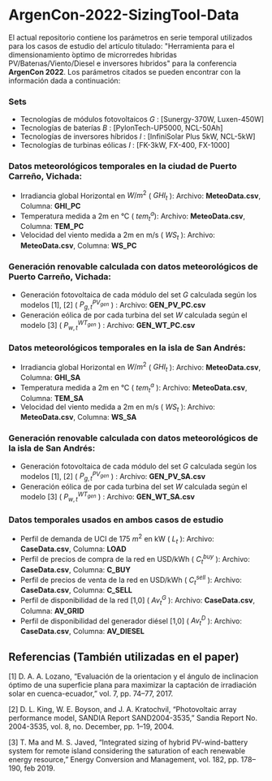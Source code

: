 # ArgenCon-2022-SizingTool-Data

El actual repositorio contiene los parámetros en serie temporal utilizados para los casos de estudio del artículo titulado: "Herramienta para el dimensionamiento ́optimo de microrredes hıbridas PV/Baterıas/Viento/Diesel e inversores hıbridos" para la conferencia **ArgenCon 2022**. Los parámetros citados se pueden encontrar con la información dada a continuación:

### Sets
- Tecnologías de módulos fotovoltaicos $G$ : [Sunergy-370W, Luxen-450W]
- Tecnologías de baterías $B$ : [PylonTech-UP5000, NCL-50Ah]
- Tecnologías de inversores híbridos $I$ : [InfiniSolar Plus 5kW, NCL-5kW]
- Tecnologías de turbinas eólicas $I$ : [FK-3kW, FX-400, FX-1000]


### Datos meteorológicos temporales en la ciudad de Puerto Carreño, Vichada:
- Irradiancia global Horizontal en $W/m^2$ ( $GHI_t$ ): Archivo: **MeteoData.csv**, Columna: **GHI_PC** 
- Temperatura medida a 2m en °C ( $tem_{t}^{a} )$: Archivo: **MeteoData.csv**, Columna: **TEM_PC**
- Velocidad del viento medida a 2m en m/s ( $WS_t$ ): Archivo: **MeteoData.csv**, Columna: **WS_PC**

### Generación renovable calculada con datos meteorológicos de Puerto Carreño, Vichada:
- Generación fotovoltaica de cada módulo del set $G$ calculada según los modelos [1], [2] ( $P^{PV_{gen}}_{g,t}$ ) : Archivo: **GEN_PV_PC.csv**
- Generación eólica de por cada turbina del set $W$ calculada según el modelo [3] ( $P_{w,t}^{WT_{gen}}$ ) : Archivo: **GEN_WT_PC.csv**


### Datos meteorológicos temporales en la isla de San Andrés:
- Irradiancia global Horizontal en $W/m^2$ ( $GHI_t$ ): Archivo: **MeteoData.csv**, Columna: **GHI_SA**
- Temperatura medida a 2m en °C ( $tem^a_t$ ): Archivo: **MeteoData.csv**, Columna: **TEM_SA**
- Velocidad del viento medida a 2m en m/s ( $WS_t$ ): Archivo: **MeteoData.csv**, Columna: **WS_SA**

### Generación renovable calculada con datos meteorológicos de la isla de San Andrés:
- Generación fotovoltaica de cada módulo del set $G$ calculada según los modelos [1], [2] ( $P^{PV_{gen}}_{g,t}$ ) : Archivo: **GEN_PV_SA.csv**
- Generación eólica de por cada turbina del set $W$ calculada según el modelo [3] ( $P_{w,t}^{WT_{gen}}$ ) : Archivo: **GEN_WT_SA.csv**

### Datos temporales usados en ambos casos de estudio
- Perfil de demanda de UCI de 175 $m^2$ en kW ( $L_t$ ): Archivo: **CaseData.csv**, Columna: **LOAD**
- Perfil de precios de compra de la red en  USD/kWh ( $C_{t}^{buy}$ ): Archivo: **CaseData.csv**, Columna: **C_BUY**
- Perfil de precios de venta de la red en USD/kWh ( $C_{t}^{sell}$ ): Archivo: **CaseData.csv**, Columna: **C_SELL**
- Perfil de disponibilidad de la red [1,0] ( $Av_{t}^{G}$ ): Archivo: **CaseData.csv**, Columna: **AV_GRID**
- Perfil de disponibilidad del generador diésel [1,0] ( $Av_{t}^{D}$ ): Archivo: **CaseData.csv**, Columna: **AV_DIESEL**


## Referencias (También utilizadas en el paper)

[1] D. A. A. Lozano, “Evaluación de la orientacion y el ángulo de inclinacion óptimo de una superficie plana para maximizar la captación de irradiación solar en cuenca-ecuador,” vol. 7, pp. 74–77, 2017.

[2] D. L. King, W. E. Boyson, and J. A. Kratochvil, “Photovoltaic array performance model, SANDIA Report SAND2004-3535,” Sandia Report No. 2004-3535, vol. 8, no. December, pp. 1–19, 2004.

[3] T. Ma and M. S. Javed, “Integrated sizing of hybrid PV-wind-battery system for remote island considering the saturation of each renewable energy resource,” Energy Conversion and Management, vol. 182, pp. 178–190, feb 2019.
